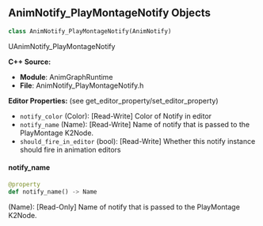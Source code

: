 ## AnimNotify_PlayMontageNotify Objects

```python
class AnimNotify_PlayMontageNotify(AnimNotify)
```

UAnimNotify_PlayMontageNotify

**C++ Source:**

- **Module**: AnimGraphRuntime
- **File**: AnimNotify_PlayMontageNotify.h

**Editor Properties:** (see get_editor_property/set_editor_property)

- ``notify_color`` (Color):  [Read-Write] Color of Notify in editor
- ``notify_name`` (Name):  [Read-Write] Name of notify that is passed to the PlayMontage K2Node.
- ``should_fire_in_editor`` (bool):  [Read-Write] Whether this notify instance should fire in animation editors

<a id="unreal.AnimNotify_PlayMontageNotify.notify_name"></a>

#### notify_name

```python
@property
def notify_name() -> Name
```

(Name):  [Read-Only] Name of notify that is passed to the PlayMontage K2Node.

<a id="unreal.AnimNotifyState"></a>